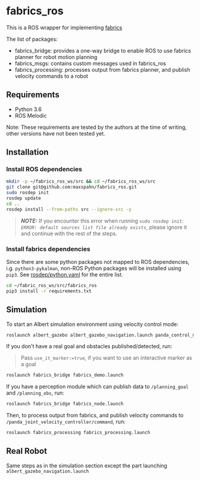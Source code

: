 # fabrics_ros

This is a ROS wrapper for implementing [fabrics](https://github.com/maxspahn/fabrics)

The list of packages:
- fabrics_bridge: provides a one-way bridge to enable ROS to use fabrics planner for robot motion planning
- fabrics_msgs: contains custom messages used in fabrics_ros
- fabrics_processing: processes output from fabrics planner, and publish velocity commands to a robot

## Requirements

- Python 3.6
- ROS Melodic

Note: These requirements are tested by the authors at the time of writing, other versions have not been tested yet.

## Installation

### Install ROS dependencies

```bash
mkdir -p ~/fabrics_ros_ws/src && cd ~/fabrics_ros_ws/src
git clone git@github.com:maxspahn/fabrics_ros.git
sudo rosdep init
rosdep update
cd ..
rosdep install --from-paths src --ignore-src -y
```



> **_NOTE:_**  If you encounter this error when running `sudo rosdep init`:  
*`ERROR: default sources list file already exists`*, please ignore it and continue with the rest of the steps.

### Install fabrics dependencies


Since there are some python packages not mapped to ROS dependencies, i.g. `python3-pykalman`, non-ROS Python packages will be installed using `pip3`. See [rosdep/python.yaml](https://github.com/ros/rosdistro/blob/master/rosdep/python.yaml) for the entire list.


```bash
cd ~/fabric_ros_ws/src/fabrics_ros
pip3 install -r requirements.txt
```





## Simulation

To start an Albert simulation environment using velocity control mode:

```bash
roslaunch albert_gazebo albert_gazebo_navigation.launch panda_control_mode:=velocity
```

If you don't have a real goal and obstacles published/detected, run:
> Pass `use_it_marker:=true`, if you want to use an interactive marker as a goal

```bash
roslaunch fabrics_bridge fabrics_demo.launch
```


If you have a perception module which can publish data to `/planning_goal` and `/planning_obs`, run:

```bash
roslaunch fabrics_bridge fabrics_node.launch
```


Then, to process output from fabrics, and publish velocity commands to `/panda_joint_velocity_controller/command`, run:

```bash
roslaunch fabrics_processing fabrics_processing.launch
```

## Real Robot


Same steps as in the simulation section except the part launching `albert_gazebo_navigation.launch` 


